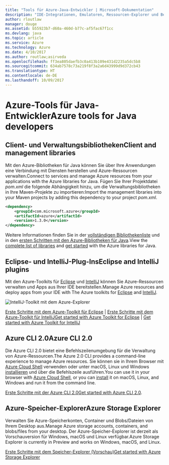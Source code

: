 ```yaml
---
title: "Tools für Azure-Java-Entwickler | Microsoft-Dokumentation"
description: "IDE-Integrationen, Emulatoren, Ressourcen-Explorer und Befehlszeilenschnittstellen für Java-Entwickler, die in Azure arbeiten."
author: rloutlaw
manager: douge
ms.assetid: b55923b7-d60a-460d-b77c-af5fac67f1cc
ms.devlang: java
ms.topic: article
ms.service: Azure
ms.technology: Azure
ms.date: 4/10/2017
ms.author: routlaw;asirveda
ms.openlocfilehash: ff3ea805daefb3c0a413b109e431d2235a5dc5b8
ms.sourcegitcommit: 634ab7578c73a219f8f3a2a6d43999d9d372cb43
ms.translationtype: HT
ms.contentlocale: de-DE
ms.lasthandoff: 10/09/2017
---
```

# <a name="azure-tools-for-java-developers"></a><span data-ttu-id="ced20-103">Azure-Tools für Java-Entwickler</span><span class="sxs-lookup"><span data-stu-id="ced20-103">Azure tools for Java developers</span></span>

## <a name="client-and-management-libraries"></a><span data-ttu-id="ced20-104">Client- und Verwaltungsbibliotheken</span><span class="sxs-lookup"><span data-stu-id="ced20-104">Client and management libraries</span></span>

<span data-ttu-id="ced20-105">Mit den Azure-Bibliotheken für Java können Sie über Ihre Anwendungen eine Verbindung mit Diensten herstellen und Azure-Ressourcen verwalten.</span><span class="sxs-lookup"><span data-stu-id="ced20-105">Connect to services and manage Azure resources from your applications with the Azure libraries for Java.</span></span> <span data-ttu-id="ced20-106">Fügen Sie Ihrer Projektdatei *pom.xml* die folgende Abhängigkeit hinzu, um die Verwaltungsbibliotheken in Ihre Maven-Projekte zu importieren:</span><span class="sxs-lookup"><span data-stu-id="ced20-106">Import the management libraries into your Maven projects by adding this dependency to your project *pom.xml*.</span></span>

```XML
<dependency>
    <groupId>com.microsoft.azure</groupId>
    <artifactId>azure</artifactId>
    <version>1.3.0</version>
</dependency>
```

<span data-ttu-id="ced20-107">Weitere Informationen finden Sie in der [vollständigen Bibliothekenliste](java-sdk-azure-install.md) und in den [ersten Schritten mit den Azure-Bibliotheken für Java](java-sdk-azure-get-started.md).</span><span class="sxs-lookup"><span data-stu-id="ced20-107">View the [complete list of libraries](java-sdk-azure-install.md) and [get started](java-sdk-azure-get-started.md) with the Azure libraries for Java.</span></span>

## <a name="eclipse-and-intellij-plugins"></a><span data-ttu-id="ced20-108">Eclipse- und IntelliJ-Plug-Ins</span><span class="sxs-lookup"><span data-stu-id="ced20-108">Eclipse and IntelliJ plugins</span></span>

<span data-ttu-id="ced20-109">Mit den Azure-Toolkits für [Eclipse](eclipse/azure-toolkit-for-eclipse.md) und [IntelliJ](intellij/azure-toolkit-for-intellij.md) können Sie Azure-Ressourcen verwalten und Apps aus Ihrer IDE bereitstellen.</span><span class="sxs-lookup"><span data-stu-id="ced20-109">Manage Azure resources and deploy apps from your IDE with The Azure toolkits for [Eclipse](eclipse/azure-toolkit-for-eclipse.md) and [IntelliJ](intellij/azure-toolkit-for-intellij.md).</span></span>   

![IntelliJ-Toolkit mit dem Azure-Explorer](media/intelliJ-azure-explorer.png)

<span data-ttu-id="ced20-111">[Erste Schritte mit dem Azure-Toolkit für Eclipse](https://docs.microsoft.com/azure/app-service-web/app-service-web-eclipse-create-hello-world-web-app) | [Erste Schritte mit dem Azure-Toolkit für IntelliJ](https://docs.microsoft.com/azure/app-service-web/app-service-web-intellij-create-hello-world-web-app)</span><span class="sxs-lookup"><span data-stu-id="ced20-111">[Get started with Azure Toolkit for Eclipse](https://docs.microsoft.com/azure/app-service-web/app-service-web-eclipse-create-hello-world-web-app) | [Get started with Azure Toolkit for IntelliJ](https://docs.microsoft.com/azure/app-service-web/app-service-web-intellij-create-hello-world-web-app)</span></span> 

## <a name="azure-cli-20"></a><span data-ttu-id="ced20-112">Azure CLI 2.0</span><span class="sxs-lookup"><span data-stu-id="ced20-112">Azure CLI 2.0</span></span>

<span data-ttu-id="ced20-113">Die Azure CLI 2.0 bietet eine Befehlszeilenumgebung für die Verwaltung von Azure-Ressourcen.</span><span class="sxs-lookup"><span data-stu-id="ced20-113">The Azure 2.0 CLI provides a command-line experience to manage Azure resources.</span></span> <span data-ttu-id="ced20-114">Sie können sie in Ihrem Browser mit [Azure Cloud Shell](https://docs.microsoft.com/azure/cloud-shell/overview) verwenden oder unter macOS, Linux und Windows [installieren](https://docs.microsoft.com/cli/azure/install-azure-cli) und über die Befehlszeile ausführen.</span><span class="sxs-lookup"><span data-stu-id="ced20-114">You can use it in your browser with [Azure Cloud Shell](https://docs.microsoft.com/azure/cloud-shell/overview), or you can [install](https://docs.microsoft.com/cli/azure/install-azure-cli) it on macOS, Linux, and Windows and run it from the command line.</span></span>

<span data-ttu-id="ced20-115">[Erste Schritte mit der Azure CLI 2.0](https://docs.microsoft.com/cli/azure/get-started-with-azure-cli)</span><span class="sxs-lookup"><span data-stu-id="ced20-115">[Get started with Azure CLI 2.0](https://docs.microsoft.com/cli/azure/get-started-with-azure-cli).</span></span>

## <a name="azure-storage-explorer"></a><span data-ttu-id="ced20-116">Azure-Speicher-Explorer</span><span class="sxs-lookup"><span data-stu-id="ced20-116">Azure Storage Explorer</span></span> 

<span data-ttu-id="ced20-117">Verwalten Sie Azure-Speicherkonten, Container und Blobs/Dateien von Ihrem Desktop aus.</span><span class="sxs-lookup"><span data-stu-id="ced20-117">Manage Azure storage accounts, containers, and blobs/files from your desktop.</span></span> <span data-ttu-id="ced20-118">Der Azure-Speicher-Explorer ist derzeit als Vorschauversion für Windows, macOS und Linux verfügbar.</span><span class="sxs-lookup"><span data-stu-id="ced20-118">Azure Storage Explorer is currently in Preview and works on Windows, macOS, and Linux.</span></span>

[<span data-ttu-id="ced20-119">Erste Schritte mit dem Speicher-Explorer (Vorschau)</span><span class="sxs-lookup"><span data-stu-id="ced20-119">Get started with Azure Storage Explorer</span></span>](https://docs.microsoft.com/azure/vs-azure-tools-storage-manage-with-storage-explorer)